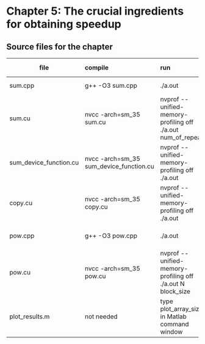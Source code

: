 # Chapter 5: The crucial ingredients for obtaining speedup

## Source files for the chapter


| file   |      compile      |  run | what to learn |
|----------|:-------------|:----------------|:----------------|
| sum.cpp |  g++ -O3 sum.cpp | ./a.out | Timing C++ code |
| sum.cu |  nvcc -arch=sm_35 sum.cu | nvprof --unified-memory-profiling off ./a.out num_of_repeats| Timing CUDA code using nvprof|
| sum_device_function.cu |  nvcc -arch=sm_35 sum_device_function.cu | nvprof --unified-memory-profiling off ./a.out | How to write a device function?|
| copy.cu |  nvcc -arch=sm_35 copy.cu | nvprof --unified-memory-profiling off ./a.out | Theoretical and effective memory bandwidths|
| pow.cpp |  g++ -O3 pow.cpp | ./a.out | pow() function in C++ |
| pow.cu |  nvcc -arch=sm_35 pow.cu | nvprof --unified-memory-profiling off ./a.out N block_size| pow() function in CUDA |
| plot_results.m |  not needed | type plot_array_size in Matlab command window | How to choose a good block size? |

